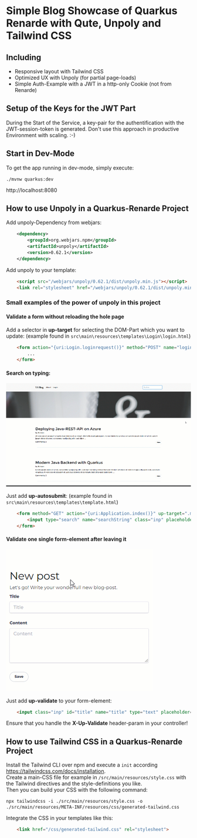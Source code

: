 # Simple Blog Showcase of Quarkus Renarde with Qute, Unpoly and Tailwind CSS

## Including
- Responsive layout with Tailwind CSS
- Optimized UX with Unpoly (for partial page-loads)
- Simple Auth-Example with a JWT in a http-only Cookie (not from Renarde)

## Setup of the Keys for the JWT Part
During the Start of the Service, a key-pair for the authentification with the JWT-session-token is generated.
Don't use this approach in productive Environment with scaling. :-)

## Start in Dev-Mode
To get the app running in dev-mode, simply execute:

    ./mvnw quarkus:dev

http://localhost:8080

## How to use Unpoly in a Quarkus-Renarde Project  
Add unpoly-Dependency from webjars:  
```xml
    <dependency>
        <groupId>org.webjars.npm</groupId>
        <artifactId>unpoly</artifactId>
        <version>0.62.1</version>
    </dependency>
```

Add unpoly to your template:  
```html
    <script src="/webjars/unpoly/0.62.1/dist/unpoly.min.js"></script>
    <link rel="stylesheet" href="/webjars/unpoly/0.62.1/dist/unpoly.min.css">
```

### Small examples of the power of unpoly in this project  
#### Validate a form without reloading the hole page  
Add a selector in **up-target** for selecting the DOM-Part which you want to update: (example found in `src\main\resources\templates\Login\login.html`)
```html
    <form action="{uri:Login.loginrequest()}" method="POST" name="loginForm" up-target=".logindiv">
        ...
    </form>
```

#### Search on typing:  
![](example-search.gif)  

Just add **up-autosubmit**:  (example found in `src\main\resources\templates\template.html`)
```html
    <form method="GET" action="{uri:Application.index()}" up-target=".main-content" up-autosubmit>
        <input type="search" name="searchString" class="inp" placeholder="Search..">
    </form>
```

#### Validate one single form-element after leaving it  
![](example-validation.gif)  

Just add **up-validate** to your form-element:  
```html
    <input class="inp" id="title" name="title" type="text" placeholder="Title" up-validate>
```

Ensure that you handle the **X-Up-Validate** header-param in your controller!


## How to use Tailwind CSS in a Quarkus-Renarde Project  

Install the Tailwind CLI over npm and execute a `init` according https://tailwindcss.com/docs/installation.  
Create a main-CSS file for example in `/src/main/resources/style.css` with the Tailwind directives and the style-definitions you like.  
Then you can build your CSS with the following command:

    npx tailwindcss -i ./src/main/resources/style.css -o ./src/main/resources/META-INF/resources/css/generated-tailwind.css

Integrate the CSS in your templates like this:
```html
    <link href="/css/generated-tailwind.css" rel="stylesheet">
```
  